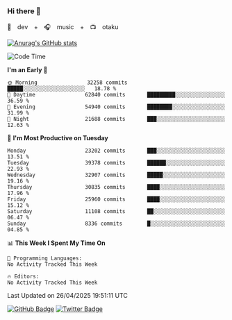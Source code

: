 ### Hi there 👋

🚀　dev　+　🎧　music　+　📺　otaku


[![Anurag's GitHub stats](https://github-readme-stats.vercel.app/api?username=koheitasaka&count_private=true&show_icons=true&theme=monokai)](https://github.com/koheitasaka/github-readme-stats)

<!--START_SECTION:waka-->
![Code Time](http://img.shields.io/badge/Code%20Time-1%2C161%20hrs%2023%20mins-blue)

**I'm an Early 🐤** 

```text
🌞 Morning                32258 commits       █████░░░░░░░░░░░░░░░░░░░░   18.78 % 
🌆 Daytime                62840 commits       █████████░░░░░░░░░░░░░░░░   36.59 % 
🌃 Evening                54940 commits       ████████░░░░░░░░░░░░░░░░░   31.99 % 
🌙 Night                  21688 commits       ███░░░░░░░░░░░░░░░░░░░░░░   12.63 % 
```
📅 **I'm Most Productive on Tuesday** 

```text
Monday                   23202 commits       ███░░░░░░░░░░░░░░░░░░░░░░   13.51 % 
Tuesday                  39378 commits       ██████░░░░░░░░░░░░░░░░░░░   22.93 % 
Wednesday                32907 commits       █████░░░░░░░░░░░░░░░░░░░░   19.16 % 
Thursday                 30835 commits       ████░░░░░░░░░░░░░░░░░░░░░   17.96 % 
Friday                   25960 commits       ████░░░░░░░░░░░░░░░░░░░░░   15.12 % 
Saturday                 11108 commits       ██░░░░░░░░░░░░░░░░░░░░░░░   06.47 % 
Sunday                   8336 commits        █░░░░░░░░░░░░░░░░░░░░░░░░   04.85 % 
```


📊 **This Week I Spent My Time On** 

```text
💬 Programming Languages: 
No Activity Tracked This Week

🔥 Editors: 
No Activity Tracked This Week
```


 Last Updated on 26/04/2025 19:51:11 UTC
<!--END_SECTION:waka-->

[![GitHub Badge](https://img.shields.io/badge/GitHub-100000?style=for-the-badge&logo=github&logoColor=white)](https://github.com/koheitasaka)
[![Twitter Badge](https://img.shields.io/badge/Twitter-1DA1F2?style=for-the-badge&logo=twitter&logoColor=white)](https://twitter.com/sleep_asleep_)
